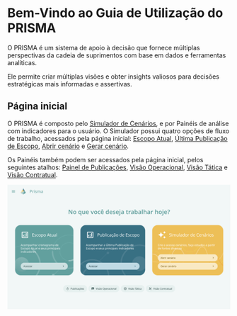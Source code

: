 # Bem-Vindo ao Guia de Utilização do PRISMA

O PRISMA é um sistema de apoio à decisão que fornece múltiplas perspectivas da cadeia de suprimentos com base em dados e ferramentas analíticas.

Ele permite criar múltiplas visões e obter insights valiosos para decisões estratégicas mais informadas e assertivas.

##	Página inicial 

O PRISMA é composto pelo [Simulador de Cenários](https://gabriellaserra.github.io/Guia-utilizacao-Prisma/ganttcenario/), e por Painéis de análise com indicadores para o usuário. O Simulador possui quatro opções de fluxo de trabalho, acessados pela página inicial: [Escopo Atual](https://gabriellaserra.github.io/Guia-utilizacao-Prisma/escopoatual/), [Última Publicação de Escopo](https://gabriellaserra.github.io/Guia-utilizacao-Prisma/ultimapublicacaoescopo/), [Abrir cenário](https://gabriellaserra.github.io/Guia-utilizacao-Prisma/abrircenario/) e [Gerar cenário](https://gabriellaserra.github.io/Guia-utilizacao-Prisma/gerarcenario/).

Os Painéis também podem ser acessados pela página inicial, pelos seguintes atalhos: [Painel de Publicações](https://gabriellaserra.github.io/Guia-utilizacao-Prisma/publicacoes/), [Visão Operacional](https://gabriellaserra.github.io/Guia-utilizacao-Prisma/visaooperacional/), [Visão Tática](https://gabriellaserra.github.io/Guia-utilizacao-Prisma/visaotatica/) e [Visão Contratual](https://gabriellaserra.github.io/Guia-utilizacao-Prisma/visaocontratual/).


![alt text](imagens/pagina_inicial.png)
